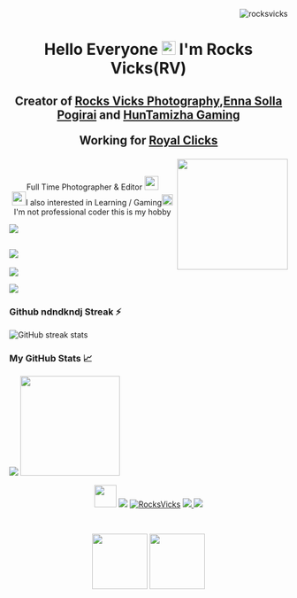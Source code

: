 <p align="right"> <img src="https://komarev.com/ghpvc/?username=rocksvicks&label=Visitors&color=blue&style=plastic" alt="rocksvicks" /> </p> 
<h1 align="center">Hello Everyone <img src="https://media.giphy.com/media/hvRJCLFzcasrR4ia7z/giphy.gif" width="25px"> I'm Rocks Vicks(RV) </h1>
<h2 align="center">Creator of <a href="https://www.youtube.com/c/RocksVicksPhotography?sub_confirmation=1" target="_blank">Rocks Vicks Photography</a>,<a href="https://www.youtube.com/c/EnnaSollaPogirai?sub_confirmation=1" target="_blank">Enna Solla Pogirai</a> and <a href="https://www.youtube.com/c/HunTamizha?sub_confirmation=1" target="_blank">HunTamizha Gaming</a> 
<p align="center">Working for <a href="https://www.youtube.com/c/RoyalClicks?sub_confirmation=1" target="_blank">Royal Clicks</a> </p> </h2>

<img align="right" src="https://media.giphy.com/media/zOvBKUUEERdNm/giphy.gif" width="200px"> <br>
<p align="center" <img src="https://media.giphy.com/media/VARsZP4OnIWUgKVouI/giphy.gif" width="40px">Full Time Photographer & Editor <img src="https://media.giphy.com/media/U4YLhjX4vz825EeTu0/giphy.gif" width="25px"> <br>
<img src="https://media.giphy.com/media/rW9bOzOzQ7zAb7Xoik/giphy.gif" width="25px">I also interested in Learning / Gaming<img src="https://media.giphy.com/media/jsJDcwJ9qqaR0kQwmj/giphy.gif" width="20px"> <br>
I'm not professional coder this is my hobby <br> </p>

![](https://readme-typing-svg.herokuapp.com?font=Montserrat&color=ffffff&lines=l+Love+My+Job;)
## ![](https://readme-typing-svg.herokuapp.com?font=Montserrat&color=ffffff&lines=Our+Github+Overview;)

![](https://github-readme-stats.vercel.app/api/top-langs/?username=rocksvicks&theme="solarized-dark")

![](https://github-readme-stats.vercel.app/api?username=rocksvicks&show_icons=true&theme="solarized-dark")

<h3>Github ndndkndj Streak ⚡</h3>

![GitHub streak stats](https://github-readme-streak-stats.herokuapp.com/?user=rocksvicks&theme="solarized-dark")  

<h3>My GitHub Stats 📈</h3>
<a>
  <img  src="https://github-readme-stats.vercel.app/api?username=Rocksvicks&theme=onedark&show_icons=true&count_private=true" />
  <img height="180em" src="https://github-readme-stats.vercel.app/api/top-langs/?username=rocksvicks&theme=onedark&layout=compact" />
</a>            

<p align="center"> <a href="https://www.instagram.com/rocksvicks" target="_blank"> 
 <img src="https://media.giphy.com/media/LpDmM2wSt6Hm5fKJVa/giphy.gif" width="40px"></a> 
  <a href="https://www.instagram.com/rocksvicks" target="blank"><img src="https://img.shields.io/twitter/follow/RocksVicks?logo=instagram&style=for-the-badge" ></a>
 <a href="https://twitter.com/RocksVicks" target="blank"><img src="https://img.shields.io/twitter/follow/RocksVicks?logo=twitter&style=for-the-badge" alt="RocksVicks" ></a>
 <a href="https://www.youtube.com/c/RocksVicksPhotography?sub_confirmation=1" target="blank"> <img src="https://img.shields.io/youtube/channel/subscribers/UCAzDd3ud2WcU7VD4OFGMWhA?style=for-the-badge&logo=youtube">
  <a href="https://github.com/rocksvicks" target="blank"><img src="https://img.shields.io/github/followers/rocksvicks?logo=Github&style=for-the-badge" ></a>
  </p> <br>
 
 <p align="center"> <img src="https://media.giphy.com/media/fGIsem7KrcgBRnulWL/giphy.gif" width="100px"> <img src="https://media.giphy.com/media/P078KVFgaDxUzphSOf/giphy.gif" width="100px"> <p3>
